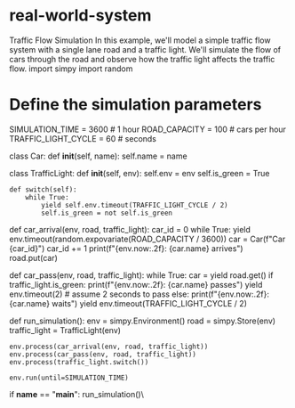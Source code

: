 # real-world-system
  Traffic Flow Simulation  In this example, we'll model a simple traffic flow system with a single lane road and a traffic light. We'll simulate the flow of cars through the road and observe how the traffic light affects the traffic flow.
import simpy
import random

# Define the simulation parameters
SIMULATION_TIME = 3600  # 1 hour
ROAD_CAPACITY = 100  # cars per hour
TRAFFIC_LIGHT_CYCLE = 60  # seconds

class Car:
    def __init__(self, name):
        self.name = name

class TrafficLight:
    def __init__(self, env):
        self.env = env
        self.is_green = True

    def switch(self):
        while True:
            yield self.env.timeout(TRAFFIC_LIGHT_CYCLE / 2)
            self.is_green = not self.is_green

def car_arrival(env, road, traffic_light):
    car_id = 0
    while True:
        yield env.timeout(random.expovariate(ROAD_CAPACITY / 3600))
        car = Car(f"Car {car_id}")
        car_id += 1
        print(f"{env.now:.2f}: {car.name} arrives")
        road.put(car)

def car_pass(env, road, traffic_light):
    while True:
        car = yield road.get()
        if traffic_light.is_green:
            print(f"{env.now:.2f}: {car.name} passes")
            yield env.timeout(2)  # assume 2 seconds to pass
        else:
            print(f"{env.now:.2f}: {car.name} waits")
            yield env.timeout(TRAFFIC_LIGHT_CYCLE / 2)

def run_simulation():
    env = simpy.Environment()
    road = simpy.Store(env)
    traffic_light = TrafficLight(env)

    env.process(car_arrival(env, road, traffic_light))
    env.process(car_pass(env, road, traffic_light))
    env.process(traffic_light.switch())

    env.run(until=SIMULATION_TIME)

if __name__ == "__main__":
    run_simulation()\
